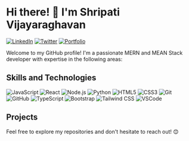 # Hi there! 👋 I'm Shripati Vijayaraghavan

[![LinkedIn](https://img.shields.io/badge/LinkedIn-Connect-blue)](https://www.linkedin.com/in/your-linkedin-profile/)
[![Twitter](https://img.shields.io/badge/Twitter-Follow-1DA1F2)](https://twitter.com/your-twitter-handle)
[![Portfolio](https://img.shields.io/badge/Portfolio-Visit-brightgreen)](https://your-portfolio-url.com/)

Welcome to my GitHub profile! I'm a passionate MERN and MEAN Stack developer with expertise in the following areas:

## Skills and Technologies
![JavaScript](https://img.shields.io/badge/-JavaScript-F7DF1E?logo=javascript&logoColor=white)
![React](https://img.shields.io/badge/-React-61DAFB?logo=react&logoColor=white)
![Node.js](https://img.shields.io/badge/-Node.js-339933?logo=node.js&logoColor=white)
![Python](https://img.shields.io/badge/-Python-3776AB?logo=python&logoColor=white)
![HTML5](https://img.shields.io/badge/-HTML5-E34F26?logo=html5&logoColor=white)
![CSS3](https://img.shields.io/badge/-CSS3-1572B6?logo=css3&logoColor=white)
![Git](https://img.shields.io/badge/-Git-F05032?logo=git&logoColor=white)
![GitHub](https://img.shields.io/badge/-GitHub-181717?logo=github&logoColor=white)
![TypeScript](https://img.shields.io/badge/-TypeScript-007ACC?logo=typescript&logoColor=white)
![Bootstrap](https://img.shields.io/badge/-Bootstrap-007ACC?logo=bootstrap&logoColor=white)
![Tailwind CSS](https://img.shields.io/badge/-Tailwind_CSS-38B2AC?logo=tailwind-css&logoColor=white)
![VSCode](https://img.shields.io/badge/-VSCode-007ACC?logo=visual-studio-code&logoColor=white)
  
## Projects


Feel free to explore my repositories and don't hesitate to reach out! 😊


<!---
Shripati-ops/Shripati-ops is a ✨ special ✨ repository because its `README.md` (this file) appears on your GitHub profile.
You can click the Preview link to take a look at your changes.
--->
